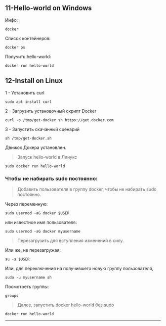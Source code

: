 ## 11-Hello-world on Windows

Инфо:

    docker

Список контейнеров:

    docker ps

Получить hello-world:

    docker run hello-world

## 12-Install on Linux

1 - Установить curl 

    sudo apt install curl

2 - Загрузить установочный скрипт Docker

    curl -o /tmp/get-docker.sh https://get.docker.com

3 - Запустить скачанный сценарий

    sh /tmp/get-docker.sh

Движок Докера установлен.

> Запуск hello-world в Линукс

    sudo docker run hello-world

### Чтобы не набирать sudo постоянно:  

>  Добавить пользователя в группу docker, чтобы не набирать sudo постоянно. 

Через переменную:

    sudo usermod -aG docker $USER

или известное имя пользователя:

    sudo usermod -aG docker myusername

> Перезагрузить для вступления изменений в силу. 

Или же, не перезагружая:

    su -s $USER
    
Или, для переключения на получившего новую группу пользователя,

    sudo -u myusername sh

Посмотреть группы:
    
    groups
    
> Далее, запустить docker hello-world без sudo

    docker run hello-world


---